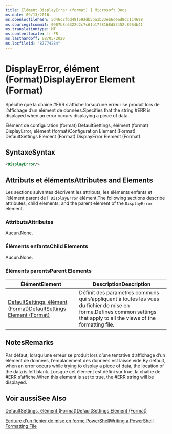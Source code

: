 ```yaml
---
title: Élément DisplayError (format) | Microsoft Docs
ms.date: 09/13/2016
ms.openlocfilehash: 5d46c2fbd48f592db5ba1b33eb6cead8dc1c4698
ms.sourcegitcommit: 0907b8c6322d2c7c61b17f8168d53452c8964b41
ms.translationtype: MT
ms.contentlocale: fr-FR
ms.lasthandoff: 08/05/2020
ms.locfileid: "87774284"
---
```

# <a name="displayerror-element-format"></a><span data-ttu-id="bbd35-102">DisplayError, élément (Format)</span><span class="sxs-lookup"><span data-stu-id="bbd35-102">DisplayError Element (Format)</span></span>

<span data-ttu-id="bbd35-103">Spécifie que la chaîne #ERR s’affiche lorsqu’une erreur se produit lors de l’affichage d’un élément de données.</span><span class="sxs-lookup"><span data-stu-id="bbd35-103">Specifies that the string #ERR is displayed when an error occurs displaying a piece of data.</span></span>

<span data-ttu-id="bbd35-104">Élément de configuration (format) DefaultSettings, élément (format) DisplayError, élément (format)</span><span class="sxs-lookup"><span data-stu-id="bbd35-104">Configuration Element (Format) DefaultSettings Element (Format) DisplayError Element (Format)</span></span>

## <a name="syntax"></a><span data-ttu-id="bbd35-105">Syntaxe</span><span class="sxs-lookup"><span data-stu-id="bbd35-105">Syntax</span></span>

```xml
<DisplayError/>
```

## <a name="attributes-and-elements"></a><span data-ttu-id="bbd35-106">Attributs et éléments</span><span class="sxs-lookup"><span data-stu-id="bbd35-106">Attributes and Elements</span></span>

<span data-ttu-id="bbd35-107">Les sections suivantes décrivent les attributs, les éléments enfants et l’élément parent de l' `DisplayError` élément.</span><span class="sxs-lookup"><span data-stu-id="bbd35-107">The following sections describe attributes, child elements, and the parent element of the `DisplayError` element.</span></span>

### <a name="attributes"></a><span data-ttu-id="bbd35-108">Attributs</span><span class="sxs-lookup"><span data-stu-id="bbd35-108">Attributes</span></span>

<span data-ttu-id="bbd35-109">Aucun.</span><span class="sxs-lookup"><span data-stu-id="bbd35-109">None.</span></span>

### <a name="child-elements"></a><span data-ttu-id="bbd35-110">Éléments enfants</span><span class="sxs-lookup"><span data-stu-id="bbd35-110">Child Elements</span></span>

<span data-ttu-id="bbd35-111">Aucun.</span><span class="sxs-lookup"><span data-stu-id="bbd35-111">None.</span></span>

### <a name="parent-elements"></a><span data-ttu-id="bbd35-112">Éléments parents</span><span class="sxs-lookup"><span data-stu-id="bbd35-112">Parent Elements</span></span>

|<span data-ttu-id="bbd35-113">Élément</span><span class="sxs-lookup"><span data-stu-id="bbd35-113">Element</span></span>|<span data-ttu-id="bbd35-114">Description</span><span class="sxs-lookup"><span data-stu-id="bbd35-114">Description</span></span>|
|-------------|-----------------|
|[<span data-ttu-id="bbd35-115">DefaultSettings, élément (Format)</span><span class="sxs-lookup"><span data-stu-id="bbd35-115">DefaultSettings Element (Format)</span></span>](./defaultsettings-element-format.md)|<span data-ttu-id="bbd35-116">Définit des paramètres communs qui s’appliquent à toutes les vues du fichier de mise en forme.</span><span class="sxs-lookup"><span data-stu-id="bbd35-116">Defines common settings that apply to all the views of the formatting file.</span></span>|

## <a name="remarks"></a><span data-ttu-id="bbd35-117">Notes</span><span class="sxs-lookup"><span data-stu-id="bbd35-117">Remarks</span></span>

<span data-ttu-id="bbd35-118">Par défaut, lorsqu’une erreur se produit lors d’une tentative d’affichage d’un élément de données, l’emplacement des données est laissé vide.</span><span class="sxs-lookup"><span data-stu-id="bbd35-118">By default, when an error occurs while trying to display a piece of data, the location of the data is left blank.</span></span> <span data-ttu-id="bbd35-119">Lorsque cet élément est défini sur true, la chaîne de #ERR s’affiche.</span><span class="sxs-lookup"><span data-stu-id="bbd35-119">When this element is set to true, the #ERR string will be displayed.</span></span>

## <a name="see-also"></a><span data-ttu-id="bbd35-120">Voir aussi</span><span class="sxs-lookup"><span data-stu-id="bbd35-120">See Also</span></span>

[<span data-ttu-id="bbd35-121">DefaultSettings, élément (Format)</span><span class="sxs-lookup"><span data-stu-id="bbd35-121">DefaultSettings Element (Format)</span></span>](./defaultsettings-element-format.md)

[<span data-ttu-id="bbd35-122">Écriture d’un fichier de mise en forme PowerShell</span><span class="sxs-lookup"><span data-stu-id="bbd35-122">Writing a PowerShell Formatting File</span></span>](./writing-a-powershell-formatting-file.md)
